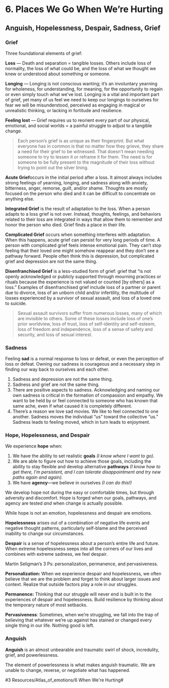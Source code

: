 # 6. Places We Go When We’re Hurting
## Anguish, Hopelessness, Despair, Sadness, Grief

### Grief
Three foundational elements of grief:

**Loss** — Death and separation = tangible losses. Others include loss of normality, the loss of what could be, and the loss of what we thought we knew or understood about something or someone. 

**Longing** — Longing is not conscious wanting; it’s an involuntary yearning for wholeness, for understanding, for meaning, for the opportunity to regain or even simply touch what we’ve lost. Longing is a vital and important part of grief, yet many of us feel we need to keep our longings to ourselves for fear we will be misunderstood, perceived as engaging in magical or unrealistic thinking, or lacking in fortitude and resilience. 

**Feeling lost** — Grief requires us to reorient every part of our physical, emotional, and social worlds = a  painful struggle to adjust to a tangible change.

> Each person’s grief is as unique as their fingerprint. But what everyone has in common is that no matter how they grieve, they share a need for their grief to be witnessed. That doesn’t mean needing someone to try to lessen it or reframe it for them. The need is for someone to be fully present to the magnitude of their loss without trying to point out the silver lining.

**Acute Grief**occurs in the initial period after a loss. It almost always includes 
strong feelings of yearning, longing, and sadness along with anxiety, bitterness, anger, remorse, guilt, and/or shame. Thoughts are mostly focused on the person who died and it can be difficult to concentrate on anything else. 

**Integrated Grief** is the result of adaptation to the loss. When a person adapts 
to a loss grief is not over. Instead, thoughts, feelings, and behaviors related to their loss are integrated in ways that allow them to remember and honor the person who died. Grief finds a place in their life. 

**Complicated Grief** occurs when something interferes with adaptation. When this happens, acute grief can persist for very long periods of time. A person with complicated grief feels intense emotional pain. They can’t stop feeling that their loved one might somehow reappear and they don’t see a pathway forward.  People often think this is depression, but complicated grief and depression are not the same thing. 

**Disenfranchised Grief** is a less-studied form of grief: grief that “is not openly acknowledged or publicly supported through mourning practices or rituals because the experience is not valued or counted [by others] as a loss.” Examples of disenfranchised grief include loss of a partner or parent due to divorce, loss of an unborn child and/or infertility, the multitude of losses experienced by a survivor of sexual assault, and loss of a loved one to suicide.

> Sexual assault survivors suffer from numerous losses, many of which are invisible to others. Some of these losses include loss of one’s prior worldview, loss of trust, loss of self-identity and self-esteem, loss of freedom and independence, loss of a sense of safety and security, and loss of sexual interest. 

### Sadness
Feeling **sad** is a normal response to loss or defeat, or even the perception of loss or defeat. Owning our sadness is courageous and a necessary step in finding our way back to ourselves and each other. 

1. Sadness and depression are not the same thing. 
2. Sadness and grief are not the same thing.
3. There are positive aspects to sadness. Acknowledging and naming our own sadness is critical in the formation of compassion and empathy. We want to be held by or feel connected to someone who has known that same ache, even if what caused it is completely different. 
4. There’s a reason we love sad movies. We like to feel connected to one another. Sadness moves the individual “us” toward the collective “us.” Sadness leads to feeling moved, which in turn leads to enjoyment. 

### Hope, Hopelessness, and Despair
We experience **hope** when: 

1. We have the ability to set realistic **goals** *(I know where I want to go).* 
2. We are able to figure out how to achieve those goals, including the ability to stay flexible and develop alternative **pathways** *(I know how to get there, I’m persistent, and I can tolerate disappointment and try new paths again and again).* 
3. We have **agency**—we believe in ourselves *(I can do this!)* 

We develop hope not during the easy or comfortable times, but through adversity and discomfort. Hope is forged when our goals, pathways, and agency are tested *and* when change is actually possible. 

While hope is not an emotion, hopelessness and despair are emotions.
 
**Hopelessness** arises out of a combination of negative life events and negative thought patterns, particularly self-blame and the perceived inability to change our circumstances. 

**Despair** is a sense of hopelessness about a person’s entire life and future. When extreme hopelessness seeps into all the corners of our lives and combines with extreme sadness, we feel despair. 

Martin Seligman’s 3 Ps: personalization, permanence, and pervasiveness. 

**Personalization:** When we experience despair and hopelessness, we often believe that we are the problem and forget to think about larger issues and context. Realize that outside factors play a role in our struggles.

**Permanence:** Thinking that our struggle will never end is built in to the experiences of despair and hopelessness.  Build resilience by thinking about the temporary nature of most setbacks.

**Pervasiveness**: Sometimes, when we’re struggling, we fall into the trap of believing that whatever we’re up against has stained or changed every single thing in our life. Nothing good is left. 

### Anguish
**Anguish** is an almost unbearable and traumatic swirl of shock, incredulity, grief, and powerlessness. 

The element of powerlessness is what makes anguish traumatic. We are unable to change, reverse, or negotiate what has happened. 

#3 Resources/Atlas_of_emotions/6 When We're Hurting#